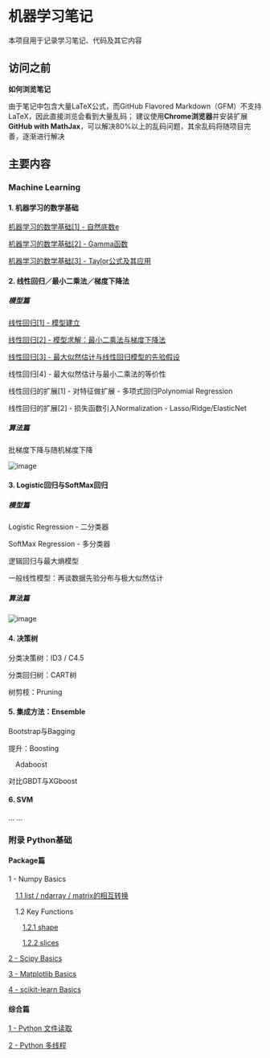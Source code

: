 # 机器学习笔记

本项目用于记录学习笔记、代码及其它内容

## 访问之前

**如何浏览笔记**

由于笔记中包含大量LaTeX公式，而GitHub Flavored Markdown（GFM）不支持LaTeX，因此直接浏览会看到大量乱码；
建议使用**Chrome浏览器**并安装扩展**GitHub with MathJax**，可以解决80%以上的乱码问题，其余乱码将随项目完善，逐渐进行解决

## 主要内容

### Machine Learning

#### 1. 机器学习的数学基础

[机器学习的数学基础[1] - 自然底数e](./notes/1_Mathematical_Tutorial_1.md)

[机器学习的数学基础[2] - Gamma函数](./notes/1_Mathematical_Tutorial_2.md)

[机器学习的数学基础[3] - Taylor公式及其应用](./notes/1_Mathematical_Tutorial_3.md)

#### 2. 线性回归／最小二乘法／梯度下降法

##### 模型篇

[线性回归[1] - 模型建立](./notes/LinearRegression_Tutorial_1.md)

[线性回归[2] - 模型求解：最小二乘法与梯度下降法](./notes/LinearRegression_Tutorial_2.md)

[线性回归[3] - 最大似然估计与线性回归模型的先验假设](./notes/LinearRegression_Tutorial_3.md)

线性回归[4] - 最大似然估计与最小二乘法的等价性

线性回归的扩展[1] - 对特征做扩展 - 多项式回归Polynomial Regression

线性回归的扩展[2] - 损失函数引入Normalization - Lasso/Ridge/ElasticNet


##### 算法篇

批梯度下降与随机梯度下降

![image](https://github.com/CaoZhens/ML_Learning/blob/master/study/6_LinearRegression/pic/LinearR_GD_FittingCurve.gif) 

#### 3. Logistic回归与SoftMax回归

##### 模型篇

Logistic Regression - 二分类器

SoftMax Regression - 多分类器

逻辑回归与最大熵模型

一般线性模型：再谈数据先验分布与极大似然估计

##### 算法篇

![image](https://github.com/CaoZhens/ML_Learning/blob/master/study/7_LogisticRegression/pic/LogisticR_GD_FittingCurve.gif) 

#### 4. 决策树

分类决策树：ID3 / C4.5

分类回归树：CART树

树剪枝：Pruning

#### 5. 集成方法：Ensemble

Bootstrap与Bagging

提升：Boosting

&emsp;Adaboost

对比GBDT与XGboost

#### 6. SVM

... ...


### 附录 Python基础

####  Package篇

1 - Numpy Basics

&emsp;[1.1 list / ndarray / matrix的相互转换](./study/4_PythonFoundation/numpyBasics/convert_list_ndarray_matrix.py)

&emsp;1.2 Key Functions

&emsp;&emsp;[1.2.1 shape](./study/4_PythonFoundation/numpyBasics/shape.py)

&emsp;&emsp;[1.2.2 slices](./study/4_PythonFoundation/numpyBasics/slices.py)

[2 - Scipy Basics](./study/4_PythonFoundation/scipyBasics/)

[3 - Matplotlib Basics](./study/4_PythonFoundation/matplotlibBasics/)

[4 - scikit-learn Basics](./study/5_SklearnFoundation/script/)

#### 综合篇

[1 - Python 文件读取](./study/4_PythonFoundation/loadData/)

[2 - Python 多线程](./study/4_PythonFoundation/multiThreading/)